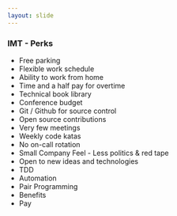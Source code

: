 ```yaml
---
layout: slide
---
```


### IMT - Perks

* Free parking
* Flexible work schedule
* Ability to work from home
* Time and a half pay for overtime
* Technical book library
* Conference budget
* Git / Github for source control
* Open source contributions
* Very few meetings
* Weekly code katas
* No on-call rotation
* Small Company Feel - Less politics & red tape
* Open to new ideas and technologies
* TDD
* Automation
* Pair Programming
* Benefits
* Pay
